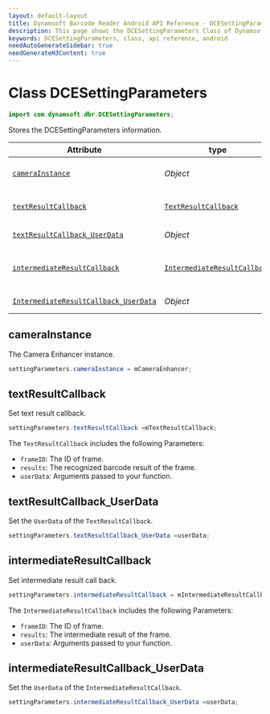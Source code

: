 ```yaml
---
layout: default-layout
title: Dynamsoft Barcode Reader Android API Reference - DCESettingParameters Class
description: This page shows the DCESettingParameters Class of Dynamsoft Barcode Reader for Android SDK.
keywords: DCESettingParameters, class, api reference, android
needAutoGenerateSidebar: true
needGenerateH3Content: true
---
```


# Class DCESettingParameters

```java
import com.dynamsoft.dbr.DCESettingParameters;
```

Stores the DCESettingParameters information.

| Attribute | type | Descriptions |
|-----------|------|-------------|
| [`cameraInstance`](#camerainstance) | *Object* | The Camera Enhancer instance |
| [`textResultCallback`](#textresultcallback) | [`TextResultCallback`]({{site.android_api}}interface.html#textresultcallback) | Set text result callback. |
| [`textResultCallback_UserData`](#textresultcallback_userdata) | *Object*  | Transfer user data. |
| [`intermediateResultCallback`](#intermediateresultcallback) | [`IntermediateResultCallback`]({{site.android_api}}interface.html#intermediateresultcallback) | Set intermediate result callback. |
| [`IntermediateResultCallback_UserData`](#intermediateresultcallback_userdata) | *Object* | Transfer user data. |

## cameraInstance

The Camera Enhancer instance.

```java
settingParameters.cameraInstance = mCameraEnhancer;
```

## textResultCallback

Set text result callback.

```java
settingParameters.textResultCallback =mTextResultCallback;
```

The `TextResultCallback` includes the following Parameters:

- `frameID`: The ID of frame.
- `results`: The recognized barcode result of the frame.
- `userData`: Arguments passed to your function.

## textResultCallback_UserData

Set the `UserData` of the `TextResultCallback`.

```java
settingParameters.textResultCallback_UserData =userData;
```

## intermediateResultCallback

Set intermediate result call back.

```java
settingParameters.intermediateResultCallback = mIntermediateResultCallback;
```

The `IntermediateResultCallback` includes the following Parameters:

- `frameID`: The ID of frame.
- `results`: The intermediate result of the frame.
- `userData`: Arguments passed to your function.

## intermediateResultCallback_UserData

Set the `UserData` of the `IntermediateResultCallback`.

```java
settingParameters.intermediateResultCallback_UserData =userData;
```
